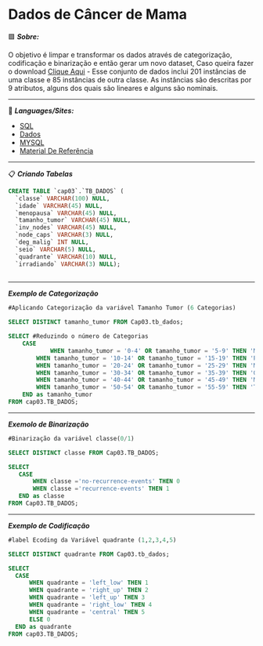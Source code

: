 # Dados de Câncer de Mama

🟪 ***Sobre:*** 

O objetivo é limpar e transformar os dados através de categorização, codificação e binarização e então gerar um novo dataset, Caso queira fazer o download [Clique Aqui](https://archive.ics.uci.edu/ml/datasets/Breast+Cancer) - Esse conjunto de dados inclui 201 instâncias de uma classe e 85 instâncias de outra classe. As instâncias são descritas por 9 atributos, alguns dos quais são lineares e alguns são nominais.

-------------------------------------------------------------------------------------------------------------------------------------

🚀 ***Languages/Sites:*** 

* [SQL](https://www.microsoft.com/pt-br/sql-server/sql-server-downloads)
* [Dados](https://archive.ics.uci.edu/ml/datasets/Breast+Cancer)
* [MYSQL](https://www.mysql.com/)
* [Material De Referência](https://www.w3schools.com/sql/sql_case.asp)

-------------------------------------------------------------------------------------------------------------------------------------
📋 ***Criando Tabelas***

``` SQL
CREATE TABLE `cap03`.`TB_DADOS` (
  `classe` VARCHAR(100) NULL,
  `idade` VARCHAR(45) NULL,
  `menopausa` VARCHAR(45) NULL,
  `tamanho_tumor` VARCHAR(45) NULL,
  `inv_nodes` VARCHAR(45) NULL,
  `node_caps` VARCHAR(3) NULL,
  `deg_malig` INT NULL,
  `seio` VARCHAR(5) NULL,
  `quadrante` VARCHAR(10) NULL,
  `irradiando` VARCHAR(3) NULL);
  
 ```
 ----------------------------------------------------------------------------------------------------------------------------------------------------------------------
 ***Exemplo de Categorização*** 
 
``` SQL
#Aplicando Categorização da variável Tamanho Tumor (6 Categorias)

SELECT DISTINCT tamanho_tumor FROM Cap03.tb_dados;

SELECT #Reduzindo o número de Categorias
	CASE 
		    WHEN tamanho_tumor = '0-4' OR tamanho_tumor = '5-9' THEN 'Muito Pequeno'
        WHEN tamanho_tumor = '10-14' OR tamanho_tumor = '15-19' THEN 'Pequeno'
        WHEN tamanho_tumor = '20-24' OR tamanho_tumor = '25-29' THEN 'Medio'
        WHEN tamanho_tumor = '30-34' OR tamanho_tumor = '35-39' THEN 'Grande'
        WHEN tamanho_tumor = '40-44' OR tamanho_tumor = '45-49' THEN 'Muito Grande'
        WHEN tamanho_tumor = '50-54' OR tamanho_tumor = '55-59' THEN 'Tratamento Urgente'
	END as tamanho_tumor
FROM cap03.TB_DADOS;

```
-----------------------------------------------------------------------------------------------------------------------------------------------------------------------
 ***Exemolo de Binarização***
 
 ``` SQL
 #Binarização da variável classe(0/1)

SELECT DISTINCT classe FROM Cap03.TB_DADOS;

SELECT 
	CASE 
		WHEN classe ='no-recurrence-events' THEN 0
		WHEN classe ='recurrence-events' THEN 1
	END as classe
FROM Cap03.TB_DADOS;
```
-----------------------------------------------------------------------------------------------------------------------------------------------------------------------
 ***Exemplo de Codificação***
 
  ``` SQL
 #label Ecoding da Variável quadrante (1,2,3,4,5)

SELECT DISTINCT quadrante FROM Cap03.tb_dados;

SELECT 
	CASE 
		WHEN quadrante = 'left_low' THEN 1 
        WHEN quadrante = 'right_up' THEN 2 
        WHEN quadrante = 'left_up' THEN 3
        WHEN quadrante = 'right_low' THEN 4
        WHEN quadrante = 'central' THEN 5
        ELSE 0
	END as quadrante
FROM cap03.TB_DADOS;
```
 

